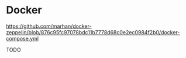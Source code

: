 # Docker

https://github.com/marhan/docker-zeppelin/blob/876c95fc97078bdc11b7778d68c0e2ec0984f2b0/docker-compose.yml

TODO
